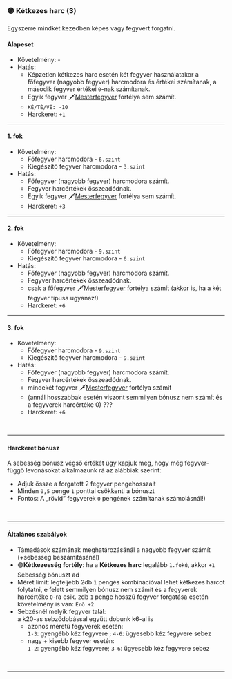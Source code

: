 ### 🟣 Kétkezes harc (3)

Egyszerre mindkét kezedben képes vagy fegyvert forgatni.

#### Alapeset

- Követelmény: -
- Hatás:
  - Képzetlen kétkezes harc esetén két fegyver használatakor a főfegyver (nagyobb fegyver) harcmodora és értékei számítanak, a második fegyver értékei `0`-nak számítanak.
  - Egyik fegyver 🗡️[Mesterfegyver](mesterfegyver.md) fortélya sem számít.
  -  `KÉ/TÉ/VÉ: -10`
  - Harckeret: `+1`

---
#### 1. fok

- Követelmény:
  - Főfegyver harcmodora - `6.szint`
  - Kiegészítő fegyver harcmodora - `3.szint`
- Hatás:
  - Főfegyver (nagyobb fegyver) harcmodora számít.
  - Fegyver harcértékek összeadódnak.
  - Egyik fegyver 🗡️[Mesterfegyver](mesterfegyver.md) fortélya sem számít.
  - Harckeret: `+3`

---
#### 2. fok

- Követelmény:
  - Főfegyver harcmodora - `9.szint`
  - Kiegészítő fegyver harcmodora - `6.szint`
- Hatás:
  - Főfegyver (nagyobb fegyver) harcmodora számít.
  - Fegyver harcértékek összeadódnak.
  - csak a főfegyver 🗡️[Mesterfegyver](app://obsidian.md/mesterfegyver.md) fortélya számít (akkor is, ha a két fegyver típusa ugyanaz!)
  - Harckeret: `+6`

---
#### 3. fok

- Követelmény:
  - Főfegyver harcmodora - `9.szint`
  - Kiegészítő fegyver harcmodora - `9.szint`
- Hatás:
  - Főfegyver (nagyobb fegyver) harcmodora számít.
  - Fegyver harcértékek összeadódnak.
  - mindekét fegyver 🗡️[Mesterfegyver](app://obsidian.md/mesterfegyver.md) fortélya számít
  - (annál hosszabbak esetén viszont semmilyen bónusz nem számít és a fegyverek harcértéke 0)   ???
  - Harckeret: `+6`


<br />

---
####  Harckeret bónusz

A sebesség bónusz végső értékét úgy kapjuk meg, hogy még fegyver-függő levonásokat alkalmazunk rá az alábbiak szerint:

- Adjuk össze a forgatott 2 fegyver pengehosszait
-  Minden `0,5` penge `1` ponttal csökkenti a bónuszt
-  Fontos: A „rövid” fegyverek `0` pengének számítanak számolásnál!)

<br />

---
#### Általános szabályok

- Támadások számának meghatározásánál a nagyobb fegyver számít (+sebesség beszámításánál)
- 🟣**Kétkezesség fortély**: ha a **Kétkezes harc** legalább `1.fokú`, akkor `+1` Sebesség bónuszt ad
- Méret limit: legfeljebb 2db `1` pengés kombinációval lehet kétkezes harcot folytatni, e felett semmilyen bónusz nem számít és a fegyverek harcértéke `0`-ra esik.
`2`db `1` penge hosszú fegyver forgatása esetén követelmény is van: `Erő +2`
- Sebzésnél melyik fegyver talál:<br />a k20-as sebződobással együtt dobunk k6-al is
  - azonos méretű fegyverek esetén:<br />`1-3`: gyengébb kéz fegyvere ; `4-6`: ügyesebb kéz fegyvere sebez
  - nagy + kisebb fegyver esetén:<br />`1-2`: gyengébb kéz fegyvere; `3-6`: ügyesebb kéz fegyvere sebez

<br />

---
